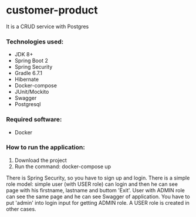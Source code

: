 # customer-product
It is a CRUD service with Postgres

### Technologies used:
* JDK 8+
* Spring Boot 2
* Spring Security
* Gradle 6.7.1
* Hibernate
* Docker-compose
* JUnit/Mockito
* Swagger
* Postgresql

### Required software:
* Docker

### How to run the application:
1. Download the project
2. Run the command: docker-compose up

There is Spring Security, so you have to sign up and login.
There is a simple role model: simple user (with USER role) can login and then he can see page with his firstname, lastname and buttom 'Exit'.
User with ADMIN role can see the same page and he can see Swagger of application.
You have to put 'admin' into login input for getting ADMIN role. A USER role is created in other cases.


